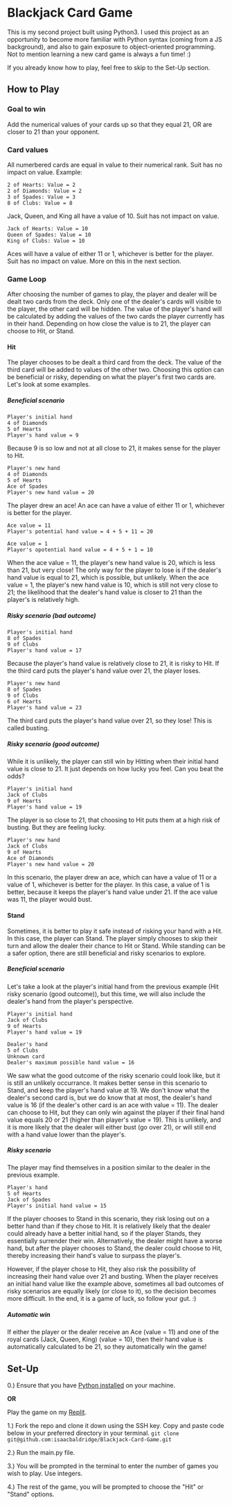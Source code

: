 # Blackjack Card Game
This is my second project built using Python3. I used this project as an opportunity to become more familiar with Python syntax (coming from a JS background), and also to gain exposure to object-oriented programming. Not to mention learning a new card game is always a fun time! :)

If you already know how to play, feel free to skip to the Set-Up section.

## How to Play
### Goal to win
Add the numerical values of your cards up so that they equal 21, OR are closer to 21 than your opponent.
### Card values
All numerbered cards are equal in value to their numerical rank. Suit has no impact on value.
Example:
```
2 of Hearts: Value = 2
2 of Diamonds: Value = 2
3 of Spades: Value = 3
8 of Clubs: Value = 8
```

Jack, Queen, and King all have a value of 10. Suit has not impact on value.
```
Jack of Hearts: Value = 10
Queen of Spades: Value = 10
King of Clubs: Value = 10
```
Aces will have a value of either 11 or 1, whichever is better for the player. Suit has no impact on value. More on this in the next section.

### Game Loop
After choosing the number of games to play, the player and dealer will be dealt two cards from the deck. Only one of the dealer's cards will visible to the player, the other card will be hidden. The value of the player's hand will be calculated by adding the values of the two cards the player currently has in their hand. Depending on how close the value is to 21, the player can choose to Hit, or Stand.

#### Hit
The player chooses to be dealt a third card from the deck. The value of the third card will be added to values of the other two. Choosing this option can be beneficial or risky, depending on what the player's first two cards are. Let's look at some examples.

##### Beneficial scenario
```
Player's initial hand
4 of Diamonds
5 of Hearts
Player's hand value = 9
```
Because 9 is so low and not at all close to 21, it makes sense for the player to Hit.

```
Player's new hand
4 of Diamonds
5 of Hearts
Ace of Spades
Player's new hand value = 20
```
The player drew an ace! An ace can have a value of either 11 or 1, whichever is better for the player.

```
Ace value = 11
Player's potential hand value = 4 + 5 + 11 = 20

Ace value = 1
Player's opotential hand value = 4 + 5 + 1 = 10
```
When the ace value = 11, the player's new hand value is 20, which is less than 21, but very close! The only way for the player to lose is if the dealer's hand value is equal to 21, which is possible, but unlikely. When the ace value = 1, the player's new hand value is 10, which is still not very close to 21; the likelihood that the dealer's hand value is closer to 21 than the player's is relatively high.

##### Risky scenario (bad outcome)
```
Player's initial hand
8 of Spades
9 of Clubs
Player's hand value = 17
```
Because the player's hand value is relatively close to 21, it is risky to Hit. If the third card puts the player's hand value over 21, the player loses.

```
Player's new hand
8 of Spades
9 of Clubs
6 of Hearts
Player's hand value = 23
```
The third card puts the player's hand value over 21, so they lose! This is called busting.

##### Risky scenario (good outcome)
While it is unlikely, the player can still win by Hitting when their initial hand value is close to 21. It just depends on how lucky you feel. Can you beat the odds?
```
Player's initial hand
Jack of Clubs
9 of Hearts
Player's hand value = 19
```
The player is so close to 21, that choosing to Hit puts them at a high risk of busting. But they are feeling lucky.

```
Player's new hand
Jack of Clubs
9 of Hearts
Ace of Diamonds
Player's new hand value = 20
```
In this scenario, the player drew an ace, which can have a value of 11 or a value of 1, whichever is better for the player. In this case, a value of 1 is better, because it keeps the player's hand value under 21. If the ace value was 11, the player would bust.

#### Stand
Sometimes, it is better to play it safe instead of risking your hand with a Hit. In this case, the player can Stand. The player simply chooses to skip their turn and allow the dealer their chance to Hit or Stand. While standing can be a safer option, there are still beneficial and risky scenarios to explore.

##### Beneficial scenario
Let's take a look at the player's initial hand from the previous example (Hit risky scenario (good outcome)), but this time, we will also include the dealer's hand from the player's perspective.
```
Player's initial hand
Jack of Clubs
9 of Hearts
Player's hand value = 19
```

```
Dealer's hand
5 of Clubs
Unknown card
Dealer's maximum possible hand value = 16
```
We saw what the good outcome of the risky scenario could look like, but it is still an unlikely occurrance. It makes better sense in this scenario to Stand, and keep the player's hand value at 19. We don't know what the dealer's second card is, but we do know that at most, the dealer's hand value is 16 (if the dealer's other card is an ace with value = 11). The dealer can choose to Hit, but they can only win against the player if their final hand value equals 20 or 21 (higher than player's value = 19). This is unlikely, and it is more likely that the dealer will either bust (go over 21), or will still end with a hand value lower than the player's.

##### Risky scenario

The player may find themselves in a position similar to the dealer in the previous example.

```
Player's hand
5 of Hearts
Jack of Spades
Player's initial hand value = 15
```
If the player chooses to Stand in this scenario, they risk losing out on a better hand than if they chose to Hit. It is relatively likely that the dealer could already have a better initial hand, so if the player Stands, they essentially surrender their win. Alternatively, the dealer might have a worse hand, but after the player chooses to Stand, the dealer could choose to Hit, thereby increasing their hand's value to surpass the player's.

However, if the player chose to Hit, they also risk the possibility of increasing their hand value over 21 and busting. When the player receives an initial hand value like the example above, sometimes all bad outcomes of risky scenarios are equally likely (or close to it), so the decision becomes more difficult. In the end, it is a game of luck, so follow your gut. :)

##### Automatic win
If either the player or the dealer receive an Ace (value = 11) and one of the royal cards (Jack, Queen, King) (value = 10), then their hand value is automatically calculated to be 21, so they automatically win the game!

## Set-Up
0.) Ensure that you have [Python installed](https://realpython.com/installing-python/#how-to-install-from-the-full-installer) on your machine.

**OR**

Play the game on my [Replit](https://replit.com/@baldridgela/Blackjack-Card-Game).

1.) Fork the repo and clone it down using the SSH key. Copy and paste code below in your preferred directory in your terminal.
`git clone git@github.com:isaacbaldridge/Blackjack-Card-Game.git`

2.) Run the main.py file.

3.) You will be prompted in the terminal to enter the number of games you wish to play. Use integers.

4.) The rest of the game, you will be prompted to choose the "Hit" or "Stand" options.

